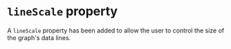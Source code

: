 # `lineScale` property

A `lineScale` property has been added to allow the user to control the 
size of the graph's data lines.
